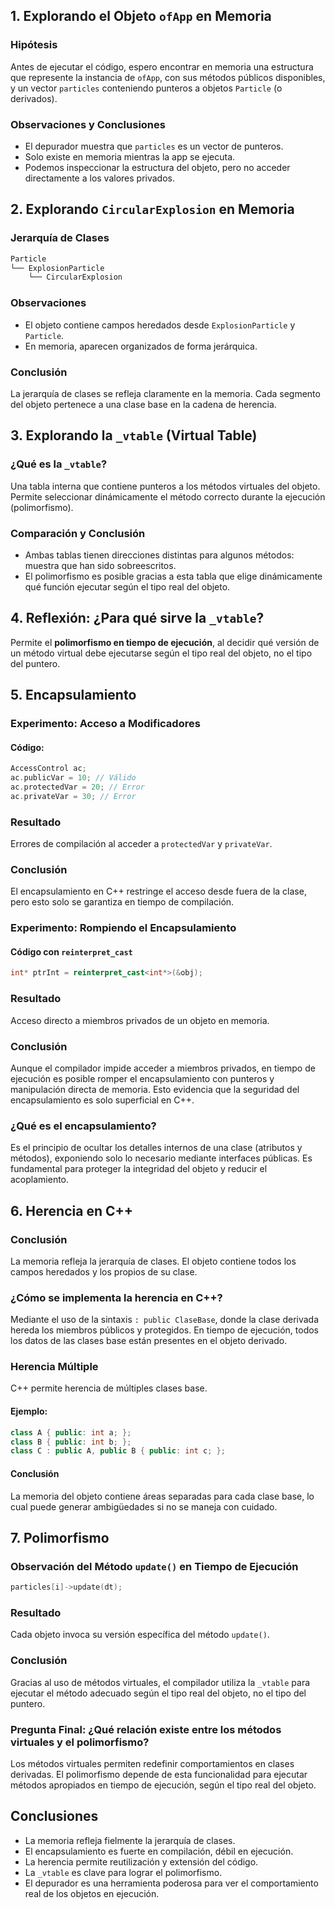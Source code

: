 ## 1. Explorando el Objeto `ofApp` en Memoria

### Hipótesis

Antes de ejecutar el código, espero encontrar en memoria una estructura que represente la instancia de `ofApp`, con sus métodos públicos disponibles, y un vector `particles` conteniendo punteros a objetos `Particle` (o derivados).

### Observaciones y Conclusiones

* El depurador muestra que `particles` es un vector de punteros.
* Solo existe en memoria mientras la app se ejecuta.
* Podemos inspeccionar la estructura del objeto, pero no acceder directamente a los valores privados.

## 2. Explorando `CircularExplosion` en Memoria

### Jerarquía de Clases

```cpp
Particle
└── ExplosionParticle
    └── CircularExplosion
```

### Observaciones

* El objeto contiene campos heredados desde `ExplosionParticle` y `Particle`.
* En memoria, aparecen organizados de forma jerárquica.

### Conclusión

La jerarquía de clases se refleja claramente en la memoria. Cada segmento del objeto pertenece a una clase base en la cadena de herencia.

## 3. Explorando la `_vtable` (Virtual Table)

### ¿Qué es la `_vtable`?

Una tabla interna que contiene punteros a los métodos virtuales del objeto. Permite seleccionar dinámicamente el método correcto durante la ejecución (polimorfismo).

### Comparación y Conclusión

* Ambas tablas tienen direcciones distintas para algunos métodos: muestra que han sido sobreescritos.
* El polimorfismo es posible gracias a esta tabla que elige dinámicamente qué función ejecutar según el tipo real del objeto.

## 4. Reflexión: ¿Para qué sirve la `_vtable`?

Permite el **polimorfismo en tiempo de ejecución**, al decidir qué versión de un método virtual debe ejecutarse según el tipo real del objeto, no el tipo del puntero.

## 5. Encapsulamiento

### Experimento: Acceso a Modificadores

#### Código:

```cpp
AccessControl ac;
ac.publicVar = 10; // Válido
ac.protectedVar = 20; // Error
ac.privateVar = 30; // Error
```

### Resultado

Errores de compilación al acceder a `protectedVar` y `privateVar`.

### Conclusión

El encapsulamiento en C++ restringe el acceso desde fuera de la clase, pero esto solo se garantiza en tiempo de compilación.

### Experimento: Rompiendo el Encapsulamiento

#### Código con `reinterpret_cast`

```cpp
int* ptrInt = reinterpret_cast<int*>(&obj);
```

### Resultado

Acceso directo a miembros privados de un objeto en memoria.

### Conclusión

Aunque el compilador impide acceder a miembros privados, en tiempo de ejecución es posible romper el encapsulamiento con punteros y manipulación directa de memoria. Esto evidencia que la seguridad del encapsulamiento es solo superficial en C++.

### ¿Qué es el encapsulamiento?

Es el principio de ocultar los detalles internos de una clase (atributos y métodos), exponiendo solo lo necesario mediante interfaces públicas. Es fundamental para proteger la integridad del objeto y reducir el acoplamiento.

## 6. Herencia en C++

### Conclusión

La memoria refleja la jerarquía de clases. El objeto contiene todos los campos heredados y los propios de su clase.

### ¿Cómo se implementa la herencia en C++?

Mediante el uso de la sintaxis `: public ClaseBase`, donde la clase derivada hereda los miembros públicos y protegidos. En tiempo de ejecución, todos los datos de las clases base están presentes en el objeto derivado.

### Herencia Múltiple

C++ permite herencia de múltiples clases base.

#### Ejemplo:

```cpp
class A { public: int a; };
class B { public: int b; };
class C : public A, public B { public: int c; };
```
#### Conclusión

La memoria del objeto contiene áreas separadas para cada clase base, lo cual puede generar ambigüedades si no se maneja con cuidado.

## 7. Polimorfismo

### Observación del Método `update()` en Tiempo de Ejecución

```cpp
particles[i]->update(dt);
```

### Resultado

Cada objeto invoca su versión específica del método `update()`.

### Conclusión

Gracias al uso de métodos virtuales, el compilador utiliza la `_vtable` para ejecutar el método adecuado según el tipo real del objeto, no el tipo del puntero.

### Pregunta Final: ¿Qué relación existe entre los métodos virtuales y el polimorfismo?

Los métodos virtuales permiten redefinir comportamientos en clases derivadas. El polimorfismo depende de esta funcionalidad para ejecutar métodos apropiados en tiempo de ejecución, según el tipo real del objeto.

## Conclusiones

* La memoria refleja fielmente la jerarquía de clases.
* El encapsulamiento es fuerte en compilación, débil en ejecución.
* La herencia permite reutilización y extensión del código.
* La `_vtable` es clave para lograr el polimorfismo.
* El depurador es una herramienta poderosa para ver el comportamiento real de los objetos en ejecución.

